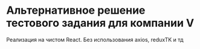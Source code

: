 # Альтернативное решение тестового задания для компании V

Реализация на чистом React. Без использования axios, reduxTK и тд

